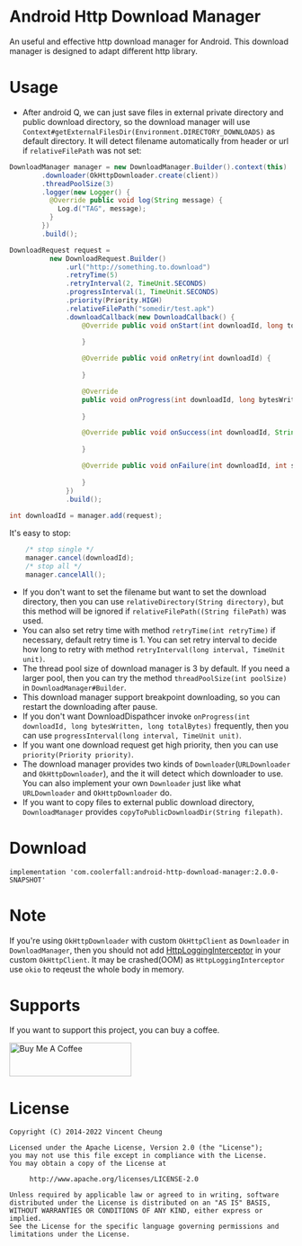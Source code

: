 
Android Http Download Manager
===========================

An useful and effective http download manager for Android. This download manager is designed to adapt different http library.


Usage
=====
* After android Q, we can just save files in external private directory and public download directory, so the download manager will use `Context#getExternalFilesDir(Environment.DIRECTORY_DOWNLOADS)` as default directory. It will detect filename automatically from header or url if `relativeFilePath` was not set:
```java
DownloadManager manager = new DownloadManager.Builder().context(this)
        .downloader(OkHttpDownloader.create(client))
        .threadPoolSize(3)
        .logger(new Logger() {
          @Override public void log(String message) {
            Log.d("TAG", message);
          }
        })
        .build();

DownloadRequest request = 
          new DownloadRequest.Builder()
              .url("http://something.to.download")
              .retryTime(5)
              .retryInterval(2, TimeUnit.SECONDS)
              .progressInterval(1, TimeUnit.SECONDS)
              .priority(Priority.HIGH)
              .relativeFilePath("somedir/test.apk")
              .downloadCallback(new DownloadCallback() {
                  @Override public void onStart(int downloadId, long totalBytes) {
						
                  }

                  @Override public void onRetry(int downloadId) {
						
                  }

                  @Override
                  public void onProgress(int downloadId, long bytesWritten, long totalBytes) {
						
                  }

                  @Override public void onSuccess(int downloadId, String filePath) {
						
                  }

                  @Override public void onFailure(int downloadId, int statusCode, String errMsg) {
						
                  }
              })
              .build();
				
int downloadId = manager.add(request);
```
It's easy to stop:
```java
	/* stop single */
	manager.cancel(downloadId);
	/* stop all */
	manager.cancelAll();
```

* If you don't want to set the filename but want to set the download directory, then you can use `relativeDirectory(String directory)`, but this method will be ignored if `relativeFilePath((String filePath)` was used.
* You can also set retry time with method `retryTime(int retryTime)` if necessary, default retry time is 1. You can set retry interval to decide how long to retry with method `retryInterval(long interval, TimeUnit unit)`.
* The thread pool size of download manager is 3 by default. If you need a larger pool, then you can try the method `threadPoolSize(int poolSize)` in `DownloadManager#Builder`.
* This download manager support breakpoint downloading, so you can restart the downloading after pause.
* If you don't want DownloadDispathcer invoke `onProgress(int downloadId, long bytesWritten, long totalBytes)` frequently, then you can use `progressInterval(long interval, TimeUnit unit)`.
* If you want one download request get high priority, then you can use `priority(Priority priority)`.
* The download manager provides two kinds of `Downloader`(`URLDownloader` and `OkHttpDownloader`), and the it will detect which downloader to use. You can also implement your own `Downloader` just like what `URLDownloader` and `OkHttpDownloader` do.
* If you want to copy files to external public download directory, `DownloadManager` provides `copyToPublicDownloadDir(String filepath)`.



Download
========

	implementation 'com.coolerfall:android-http-download-manager:2.0.0-SNAPSHOT'

Note
====
If you're using `OkHttpDownloader` with custom `OkHttpClient` as `Downloader` in `DownloadManager`, then you should not add [HttpLoggingInterceptor][2] in your custom `OkHttpClient`. It may be crashed(OOM) as `HttpLoggingInterceptor ` use `okio` to reqeust the whole body in memory.


Supports
=======
If you want to support this project, you can buy a coffee.

<a href="https://www.buymeacoffee.com/coolerfall" target="_blank"><img src="https://cdn.buymeacoffee.com/buttons/v2/default-yellow.png" alt="Buy Me A Coffee" style="height: 60px !important;width: 217px !important;" ></a>


License
=======

    Copyright (C) 2014-2022 Vincent Cheung
    
    Licensed under the Apache License, Version 2.0 (the "License");
    you may not use this file except in compliance with the License.
    You may obtain a copy of the License at
    
         http://www.apache.org/licenses/LICENSE-2.0
    
    Unless required by applicable law or agreed to in writing, software
    distributed under the License is distributed on an "AS IS" BASIS,
    WITHOUT WARRANTIES OR CONDITIONS OF ANY KIND, either express or implied.
    See the License for the specific language governing permissions and
    limitations under the License.


[1]: https://android.googlesource.com/platform/frameworks/volley
[2]: https://github.com/square/okhttp/tree/master/okhttp-logging-interceptor
[3]: https://search.maven.org/remote_content?g=com.coolerfall&amp;a=android-http-download-manager&amp;v=LATEST

